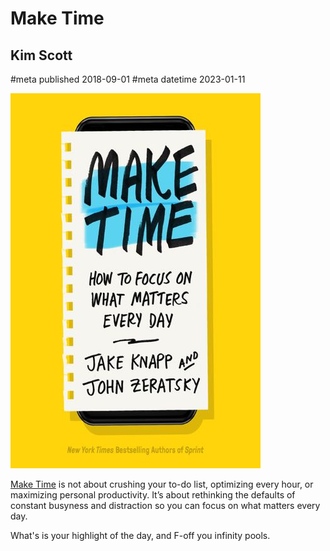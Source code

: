 # Make Time
## Kim Scott
#meta published 2018-09-01
#meta datetime 2023-01-11

![Make Time](covers/make-time.jpg)

[Make Time](https://maketime.blog) is not about crushing your to-do list, optimizing every hour,
or maximizing personal productivity. It’s about rethinking the defaults
of constant busyness and distraction so you can focus on what matters every day.

What's is your highlight of the day, and F-off you infinity pools.

